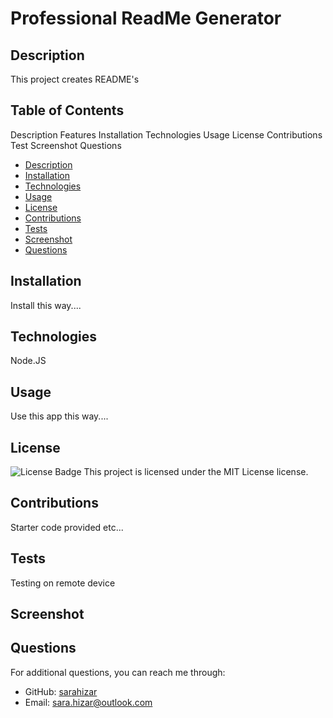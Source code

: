 # Professional ReadMe Generator
 
## Description
This project creates README's

## Table of Contents
Description
Features
Installation
Technologies
Usage
License
Contributions
Test
Screenshot
Questions
- [Description](#description)
- [Installation](#installation)
- [Technologies](#technologies)
- [Usage](#usage)
- [License](#license)
- [Contributions](#contributions)
- [Tests](#tests)
- [Screenshot](#screenshot)
- [Questions](#github-username)

## Installation<a name="installation"></a>
Install this way....

## Technologies<a name="technologies"></a>
Node.JS

## Usage<a name="usage"></a>
Use this app this way....

## License
![License Badge](https://img.shields.io/badge/license-MIT%20License-brightgreen)
This project is licensed under the MIT License license.

## Contributions<a name="contributions"></a>
Starter code provided etc...

 ## Tests<a name="tests"></a>
Testing on remote device

## Screenshot<a name="screenshot"></a>


## Questions<a name="github-username"></a>
For additional questions, you can reach me through:
- GitHub: [sarahizar](https://github.com/sarahizar)
- Email: sara.hizar@outlook.com
    